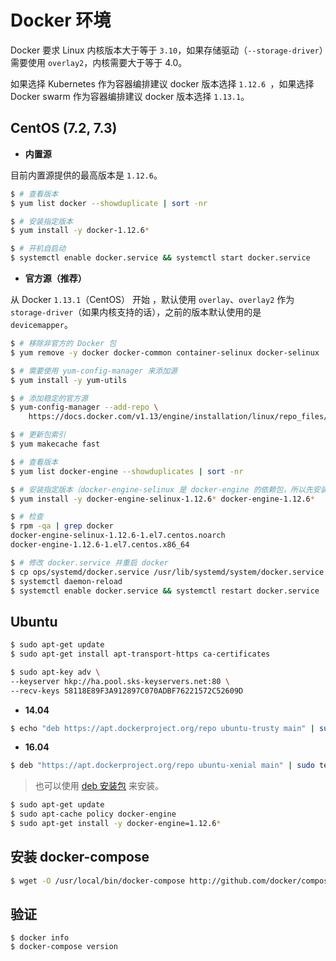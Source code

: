 # Docker 环境

Docker 要求 Linux 内核版本大于等于 `3.10`，如果存储驱动（`--storage-driver`）需要使用 `overlay2`，内核需要大于等于 4.0。

如果选择 Kubernetes 作为容器编排建议 docker 版本选择 `1.12.6 `，如果选择 Docker swarm 作为容器编排建议 docker 版本选择 `1.13.1`。

## CentOS (7.2, 7.3)

* **内置源**

目前内置源提供的最高版本是 `1.12.6`。

```bash
$ # 查看版本
$ yum list docker --showduplicate | sort -nr

$ # 安装指定版本
$ yum install -y docker-1.12.6*

$ # 开机自启动
$ systemctl enable docker.service && systemctl start docker.service
```

* **官方源（推荐）**

从 Docker `1.13.1`（CentOS） 开始 ，默认使用 `overlay`、`overlay2` 作为 `storage-driver`（如果内核支持的话），之前的版本默认使用的是 `devicemapper`。

```bash
$ # 移除非官方的 Docker 包
$ yum remove -y docker docker-common container-selinux docker-selinux

$ # 需要使用 yum-config-manager 来添加源
$ yum install -y yum-utils

$ # 添加稳定的官方源
$ yum-config-manager --add-repo \
    https://docs.docker.com/v1.13/engine/installation/linux/repo_files/centos/docker.repo

$ # 更新包索引
$ yum makecache fast

$ # 查看版本
$ yum list docker-engine --showduplicates | sort -nr

$ # 安装指定版本（docker-engine-selinux 是 docker-engine 的依赖包，所以先安装并指定相同的版本）
$ yum install -y docker-engine-selinux-1.12.6* docker-engine-1.12.6*

$ # 检查
$ rpm -qa | grep docker
docker-engine-selinux-1.12.6-1.el7.centos.noarch
docker-engine-1.12.6-1.el7.centos.x86_64

$ # 修改 docker.service 并重启 docker
$ cp ops/systemd/docker.service /usr/lib/systemd/system/docker.service
$ systemctl daemon-reload
$ systemctl enable docker.service && systemctl restart docker.service
```

## Ubuntu

```bash
$ sudo apt-get update
$ sudo apt-get install apt-transport-https ca-certificates
```

```bash
$ sudo apt-key adv \
--keyserver hkp://ha.pool.sks-keyservers.net:80 \
--recv-keys 58118E89F3A912897C070ADBF76221572C52609D
```

* **14.04**

```bash
$ echo "deb https://apt.dockerproject.org/repo ubuntu-trusty main" | sudo tee /etc/apt/sources.list.d/docker.list
```

* **16.04**

```bash
$ deb "https://apt.dockerproject.org/repo ubuntu-xenial main" | sudo tee /etc/apt/sources.list.d/docker.list
```

> 也可以使用 [deb 安装包](https://apt.dockerproject.org/repo/pool/main/d/docker-engine/) 来安装。

```bash
$ sudo apt-get update
$ sudo apt-cache policy docker-engine
$ sudo apt-get install -y docker-engine=1.12.6*
```

## 安装 docker-compose
```bash
$ wget -O /usr/local/bin/docker-compose http://github.com/docker/compose/releases/download/1.9.0/docker-compose-`uname -s`-`uname -m`
```

## 验证
```
$ docker info
$ docker-compose version
```
